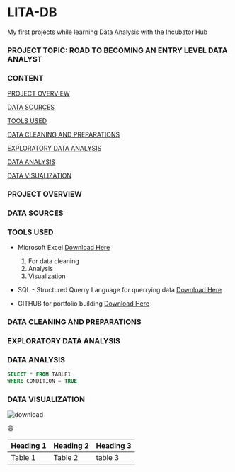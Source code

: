 # LITA-DB
My first projects while learning Data Analysis with the Incubator Hub

### PROJECT TOPIC: ROAD TO BECOMING AN ENTRY LEVEL DATA ANALYST

### CONTENT
[PROJECT OVERVIEW](#project-overview)

[DATA SOURCES](#data-sources)

[TOOLS USED](tools-used)

[DATA CLEANING AND PREPARATIONS](#data-cleaning-and-preparations)

[EXPLORATORY DATA ANALYSIS](#exploratory-data-analysis)

[DATA ANALYSIS](#data-analysis)

[DATA VISUALIZATION](#data-visualization)

### PROJECT OVERVIEW

### DATA SOURCES

### TOOLS USED
- Microsoft Excel [Download Here](https://www.microsoft.com/en-us/microsoft-365/excel)
    1. For data cleaning
    2. Analysis
    3. Visualization
    
- SQL - Structured Querry Language for querrying data [Download Here](https://www.microsoft.com/en-us/sql-server/sql-server-downloads)
  
- GITHUB for portfolio building [Download Here](https://github.com)

### DATA CLEANING AND PREPARATIONS

### EXPLORATORY DATA ANALYSIS

### DATA ANALYSIS
```SQL
SELECT * FROM TABLE1
WHERE CONDITION = TRUE
```
### DATA VISUALIZATION
![download](https://github.com/user-attachments/assets/17bb085e-f508-4876-96bf-672bf77e1da5)


😄

|Heading 1|Heading 2|Heading 3|
|---------|---------|---------|
|Table 1|Table 2|table 3|

